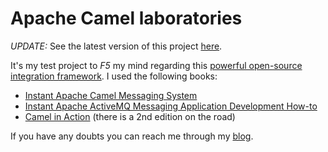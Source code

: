 Apache Camel laboratories 
===========

*UPDATE:* See the latest version of this project [here](https://github.com/willianantunes/telao-interativo-sptv).

It's my test project to _F5_ my mind regarding this [powerful open-source integration framework](https://github.com/apache/camel). I used the following books:

- [Instant Apache Camel Messaging System](https://www.packtpub.com/application-development/instant-apache-camel-messaging-system)
- [Instant Apache ActiveMQ Messaging Application Development How-to](https://www.packtpub.com/application-development/instant-apache-activemq-messaging-application-development-how)
- [Camel in Action](https://www.manning.com/books/camel-in-action) (there is a 2nd edition on the road)

If you have any doubts you can reach me through my [blog](http://willianantunes.blogspot.com.br/).
